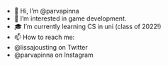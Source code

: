 - 👋 Hi, I’m @parvapinna
- 👾 I’m interested in game development.
- 🎓 I’m currently learning CS in uni (class of 2022!)
- 📫 How to reach me:
- @lissajousting on Twitter
- @parvapinna on Instagram

<!---
parvapinna/parvapinna is a ✨ special ✨ repository because its `README.md` (this file) appears on your GitHub profile.
You can click the Preview link to take a look at your changes.
--->
